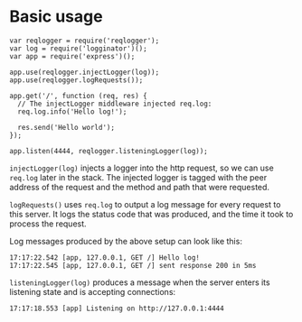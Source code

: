 Basic usage
===========

    var reqlogger = require('reqlogger');
    var log = require('logginator')();
    var app = require('express')();

    app.use(reqlogger.injectLogger(log));
    app.use(reqlogger.logRequests());

    app.get('/', function (req, res) {
      // The injectLogger middleware injected req.log:
      req.log.info('Hello log!');

      res.send('Hello world');
    });

    app.listen(4444, reqlogger.listeningLogger(log));

`injectLogger(log)` injects a logger into the http request, so we can use
`req.log` later in the stack. The injected logger is tagged with the peer
address of the request and the method and path that were requested.

`logRequests()` uses `req.log` to output a log message for every request
to this server. It logs the status code that was produced, and the time it
took to process the request.

Log messages produced by the above setup can look like this:

    17:17:22.542 [app, 127.0.0.1, GET /] Hello log!
    17:17:22.545 [app, 127.0.0.1, GET /] sent response 200 in 5ms

`listeningLogger(log)` produces a message when the server enters its listening
state and is accepting connections:

    17:17:18.553 [app] Listening on http://127.0.0.1:4444
